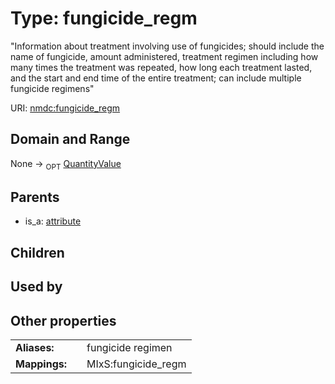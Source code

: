 
# Type: fungicide_regm


"Information about treatment involving use of fungicides; should include the name of fungicide, amount administered,  treatment regimen including how many times the treatment was repeated, how long each treatment lasted, and the start and end time of the entire treatment; can include multiple fungicide regimens"

URI: [nmdc:fungicide_regm](https://microbiomedata/meta/fungicide_regm)


## Domain and Range

None ->  <sub>OPT</sub> [QuantityValue](QuantityValue.md)

## Parents

 *  is_a: [attribute](attribute.md)

## Children


## Used by


## Other properties

|  |  |  |
| --- | --- | --- |
| **Aliases:** | | fungicide regimen |
| **Mappings:** | | MIxS:fungicide_regm |

